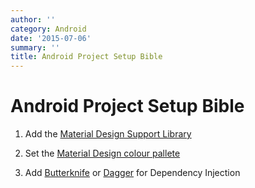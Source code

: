 ```yaml
---
author: ''
category: Android
date: '2015-07-06'
summary: ''
title: Android Project Setup Bible
---
```

# Android Project Setup Bible

1. Add the [Material Design Support Library](http://www.materialpalette.com/)

2. Set the [Material Design colour pallete](http://www.materialpalette.com/)

3. Add [Butterknife](http://jakewharton.github.io/butterknife/) or [Dagger](http://square.github.io/dagger/) for Dependency Injection
